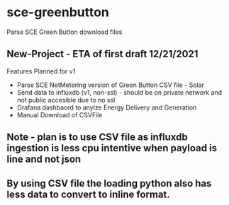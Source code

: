 # sce-greenbutton
Parse SCE Green Button download files


## New-Project - ETA of first draft 12/21/2021

Features Planned for v1
- Parse SCE NetMetering version of Green Button CSV file - Solar
- Send data to influxdb (v1, non-ssl) - should be on private network and not public accesible due to no ssl
- Grafana dashbaord to anylze Energy Delivery and Generation
- Manual Download of CSVFile 

## Note - plan is to use CSV file as influxdb ingestion is less cpu intentive when payload is line and not json 
##        By using CSV file the loading python also has less data to convert to inline format.
